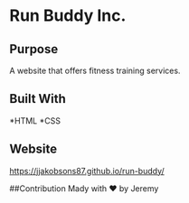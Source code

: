 # Run Buddy Inc.

## Purpose 
A website that offers fitness training services. 

## Built With 
*HTML 
*CSS

## Website
https://jjakobsons87.github.io/run-buddy/ 

##Contribution 
Mady with ❤️ by Jeremy 
